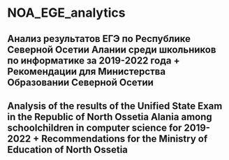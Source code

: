 # NOA_EGE_analytics

## Анализ результатов ЕГЭ по Республике Северной Осетии Алании среди школьников по информатике за 2019-2022 года + Рекомендации для Министерства Образовании Северной Осетии 

## Analysis of the results of the Unified State Exam in the Republic of North Ossetia Alania among schoolchildren in computer science for 2019-2022 + Recommendations for the Ministry of Education of North Ossetia
